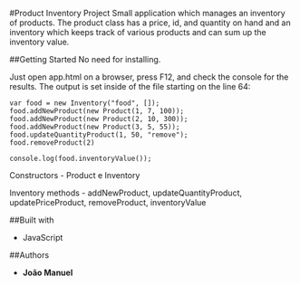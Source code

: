 #Product Inventory Project
Small application which manages an inventory of products. The product class has a price, id, and quantity on hand and an inventory which keeps track of various products and can sum up the inventory value.

##Getting Started
No need for installing.


Just open app.html on a browser, press F12, and check the console for the results.
The output is set inside of the file starting on the line 64:

```
var food = new Inventory("food", []);
food.addNewProduct(new Product(1, 7, 100));
food.addNewProduct(new Product(2, 10, 300));
food.addNewProduct(new Product(3, 5, 55));
food.updateQuantityProduct(1, 50, "remove");
food.removeProduct(2)

console.log(food.inventoryValue());
```

Constructors - Product e Inventory

Inventory methods - addNewProduct, updateQuantityProduct, updatePriceProduct, removeProduct, inventoryValue


##Built with
* JavaScript

##Authors
* **João Manuel**
